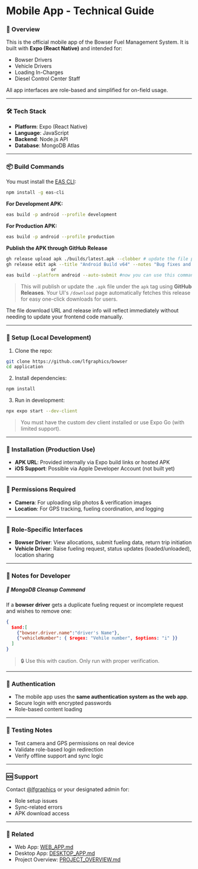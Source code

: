 # Mobile App - Technical Guide

### 📱 Overview

This is the official mobile app of the Bowser Fuel Management System. It is built with **Expo (React Native)** and intended for:

- Bowser Drivers
- Vehicle Drivers
- Loading In-Charges
- Diesel Control Center Staff

All app interfaces are role-based and simplified for on-field usage.

---

### 🛠️ Tech Stack

- **Platform**: Expo (React Native)
- **Language**: JavaScript
- **Backend**: Node.js API
- **Database**: MongoDB Atlas

---

### 📦 Build Commands

You must install the [EAS CLI](https://docs.expo.dev/eas-update/getting-started/):

```bash
npm install -g eas-cli
```

**For Development APK:**

```bash
eas build -p android --profile development
```

**For Production APK:**

```bash
eas build -p android --profile production
```

**Publish the APK through GitHub Release**

```bash
gh release upload apk ./builds/latest.apk --clobber # update the file path accordingly
gh release edit apk --title "Android Build v64" --notes "Bug fixes and performance improvements" #update the title and notes according tothe update
                 or
eas build --platform android --auto-submit #now you can use this command directly to build and submit to play store in one go, it is now configured
```

> This will publish or update the `.apk` file under the `apk` tag using **GitHub Releases**. Your UI's `/download` page automatically fetches this release for easy one-click downloads for users.

The file download URL and release info will reflect immediately without needing to update your frontend code manually.

---

### 🔧 Setup (Local Development)

1. Clone the repo:

```bash
git clone https://github.com/lfgraphics/bowser
cd application
```

2. Install dependencies:

```bash
npm install
```

3. Run in development:

```bash
npx expo start --dev-client
```

> You must have the custom dev client installed or use Expo Go (with limited support).

---

### 📱 Installation (Production Use)

- **APK URL**: Provided internally via Expo build links or hosted APK
- **iOS Support**: Possible via Apple Developer Account (not built yet)

---

### 📍 Permissions Required

- **Camera**: For uploading slip photos & verification images
- **Location**: For GPS tracking, fueling coordination, and logging

---

### 👤 Role-Specific Interfaces

- **Bowser Driver**: View allocations, submit fueling data, return trip initiation
- **Vehicle Driver**: Raise fueling request, status updates (loaded/unloaded), location sharing

---

### 💬 Notes for Developer

##### 🧪 MongoDB Cleanup Command

If a **bowser driver** gets a duplicate fueling request or incomplete request and wishes to remove one:

```json
{
  $and:[
    {"bowser.driver.name":"driver's Name"},
    {"vehicleNumber": { $regex: "Vehile number", $options: "i" }}
  ]
}
```

> 🔒 Use this with caution. Only run with proper verification.

---

### 🔐 Authentication

- The mobile app uses the **same authentication system as the web app**.
- Secure login with encrypted passwords
- Role-based content loading

---

### 🧪 Testing Notes

- Test camera and GPS permissions on real device
- Validate role-based login redirection
- Verify offline support and sync logic

---

### 🆘 Support

Contact [@lfgraphics](https://github.com/lfgraphics) or your designated admin for:

- Role setup issues
- Sync-related errors
- APK download access

---

### 📁 Related

- Web App: [WEB\_APP.md](../bowser-admin/readme.md)
- Desktop App: [DESKTOP\_APP.md](../tally-bridge/readme.md)
- Project Overview: [PROJECT\_OVERVIEW.md](../readme.md)

